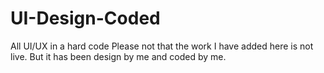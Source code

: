 # UI-Design-Coded
All UI/UX in a hard code
Please not that the work I have added here is not live. But it has been design by me and coded by me.
